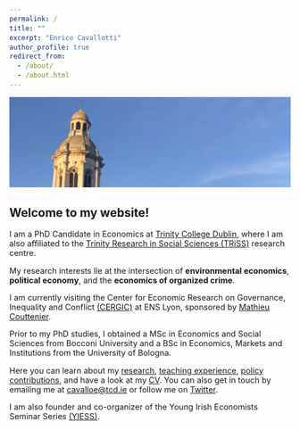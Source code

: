 ```yaml
---
permalink: /
title: ""
excerpt: "Enrico Cavallotti"
author_profile: true
redirect_from: 
  - /about/
  - /about.html
---
```

<img src="/images/trinity_7.jpg" style="max-height: 55vh;">

## **Welcome to my website!**

<p style="font-size: 0.9rem">I am a PhD Candidate in Economics at <a href="https://www.tcd.ie/Economics/" target="_blank">Trinity College Dublin</a>, where I am also affiliated to the <a href="https://www.tcd.ie/triss/" target="_blank">Trinity Research in Social Sciences (TRiSS)</a> research centre.</p>

<p style="font-size: 0.9rem">My research interests lie at the intersection of <b>environmental economics</b>, <b>political economy</b>, and the <b>economics of organized crime</b>.</p>

<p style="font-size: 0.9rem">I am currently visiting the Center for Economic Research on Governance, Inequality and Conflict <a href="https://www.cergic-lyon.fr" target="_blank">(CERGIC)</a> at ENS Lyon, sponsored by <a href="https://sites.google.com/site/coutteniermathieu/home" target="_blank">Mathieu Couttenier</a>.</p>

<p style="font-size: 0.9rem">Prior to my PhD studies, I obtained a MSc in Economics and Social Sciences from Bocconi University and a BSc in Economics, Markets and Institutions from the University of Bologna.</p>

<p style="font-size: 0.9rem">Here you can learn about my <a href="https://enricocavallotti.github.io/research/">research</a>, <a href="https://enricocavallotti.github.io/teaching/">teaching experience</a>, <a href="https://enricocavallotti.github.io/policy/">policy contributions</a>, and have a look at my <a href="https://enricocavallotti.github.io/cv/">CV</a>. You can also get in touch by emailing me at <a href="mailto:cavalloe@tcd.ie">cavalloe@tcd.ie</a> or follow me on <a href="https://x.com/E_Cavallotti" target="_blank">Twitter</a>.</p>

<p style="font-size: 0.9rem">I am also founder and co-organizer of the Young Irish Economists Seminar Series <a href="https://sites.google.com/view/yiess" target="_blank">(YIESS)</a>.</p>
